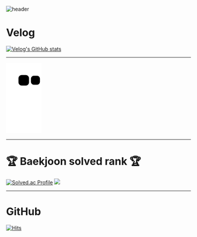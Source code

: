 <!-- 머리말 -->
![header](https://capsule-render.vercel.app/api?type=wave&color=timeGradient&height=300&section=header&text=Welcome%20SangJin's%20GitHub&animation=fadeIn&fontSize=50)

# Velog
[![Velog's GitHub stats](https://velog-readme-stats.vercel.app/api?name=hamsangjin)](https://velog.io/@hamsangjin)

---

![snake gif](https://github.com/hamsangjin/hamsangjin/blob/output/github-contribution-grid-snake.svg)

---

<!-- Git Stats, Top Langs -->
<!--
<div style="display: flex">
     <img width="49%" src="https://github-readme-stats.vercel.app/api/top-langs/?username=hamsangjin&layout=compact&theme=transparent" />  
    <img width="49%" src="https://github-readme-stats.vercel.app/api?username=hamsangjin&show_icons=true&theme=transparent" />
</div>
-->

<!-- Git badge -->
<!-- <div style="display: flex">
    <img width="100%" src="https://github-profile-trophy.vercel.app/?username=hamsangjin&no-bg=true&column=7&theme=darkhub" />
</div>

<br/> -->

# 🏆 Baekjoon solved rank 🏆
[![Solved.ac Profile](http://mazassumnida.wtf/api/generate_badge?boj=hamsangjin)](https://solved.ac/hamsangjin)
 <img src="http://mazandi.herokuapp.com/api?handle=hamsangjin&theme=warm"/>

---

# GitHub
[![Hits](https://hits.seeyoufarm.com/api/count/incr/badge.svg?url=https%3A%2F%2Fgithub.com%2Fhamsangjin%2Fhit-counter&count_bg=%2379C83D&title_bg=%23555555&icon=&icon_color=%230082FD&title=%EA%B9%83%ED%97%88%EB%B8%8C+%EB%B0%A9%EB%AC%B8%EC%9E%90%EC%88%98&edge_flat=false)](https://hits.seeyoufarm.com)
<!-- 
# 📚 Tech stack
[![My Skills](https://skillicons.dev/icons?i=html,css,js,react,nextjs,redux,emotion,sass,mongodb,mysql&perline=5)](https://skillicons.dev)

<br/>


# 🔨 Tools
[![My Skills](https://skillicons.dev/icons?i=git,github,gitlab,vscode,aws,jenkins,figma&perline=5)](https://skillicons.dev) -->
